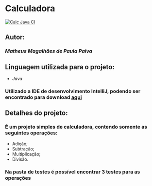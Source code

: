 # Calculadora

[![Calc Java CI](https://github.com/matheusmppaiva/Calculadora/actions/workflows/maven.yml/badge.svg)](https://github.com/matheusmppaiva/Calculadora/actions/workflows/maven.yml)

## Autor:
### *Matheus Magalhães de Paula Paiva*

## Linguagem utilizada para o projeto:
* *Java*
### Utilizado a IDE de desenvolvimento IntelliJ, podendo ser encontrado para download [aqui](https://www.jetbrains.com/pt-br/idea/download/#section=windows)


## Detalhes do projeto:
### É um projeto simples de calculadora, contendo somente as seguintes operações:
* Adição;
* Subtração;
* Multiplicação;
* Divisão.

### Na pasta de testes é possível encontrar 3 testes para as operações


